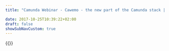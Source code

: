 ```yaml
---
title: "Camunda Webinar - Cawemo - the new part of the Camunda stack | Camunda BPM"

date: 2017-10-25T10:39:22+02:00
draft: false
showSubNavCustom: true
---
```

{{<webinar-single
title="Cawemo - the new part of the Camunda stack"
image=""
language="en"
hubspotid="6a98db53-ca0b-4853-9230-28226c25ac87"
description="What we will present in this webinar:<br>- Introduction to Cawemo and its role in workflow automation projects<br>- How to model BPMN diagrams collaboratively<br>- How Cawemo can be used in other tools like Jira or Confluence<br>- Which formats can be imported to or exported from Cawemo<br>- How Cawemo integrates with the other Camunda products, especially the engine and the Modeler<br>- What is Cawemo Enterprise and how it works<br><br>This webinar is for everybody who models business processes or works within a Camunda BPM project."
recordinglink="0"
embedlink=""
datetime="2019-06-13T17:00+02:00"
datetimeend="2019-06-13T18:00+02:00"
gotowebinarwebinarkey=""
image="">}}